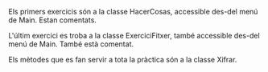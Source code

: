 Els primers exercicis són a la classe HacerCosas, accessible
des-del menú de Main. Estan comentats.

L'últim exercici es troba a la classe ExerciciFitxer, també accessible
des-del menú de Main. També està comentat.

Els mètodes que es fan servir a tota la pràctica són a la classe
Xifrar.
